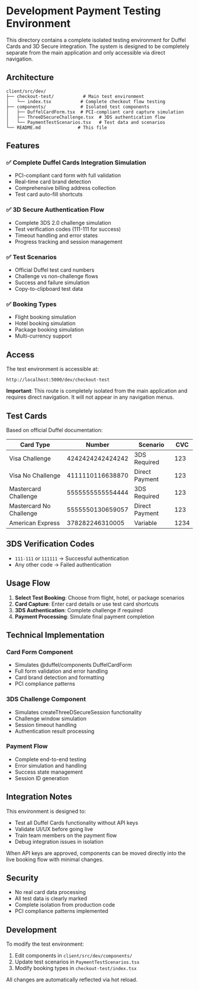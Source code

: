 # Development Payment Testing Environment

This directory contains a complete isolated testing environment for Duffel Cards and 3D Secure integration. The system is designed to be completely separate from the main application and only accessible via direct navigation.

## Architecture

```
client/src/dev/
├── checkout-test/           # Main test environment
│   └── index.tsx           # Complete checkout flow testing
├── components/             # Isolated test components
│   ├── DuffelCardForm.tsx  # PCI-compliant card capture simulation
│   ├── ThreeDSecureChallenge.tsx  # 3DS authentication flow
│   └── PaymentTestScenarios.tsx   # Test data and scenarios
└── README.md              # This file
```

## Features

### ✅ Complete Duffel Cards Integration Simulation
- PCI-compliant card form with full validation
- Real-time card brand detection
- Comprehensive billing address collection
- Test card auto-fill shortcuts

### ✅ 3D Secure Authentication Flow
- Complete 3DS 2.0 challenge simulation
- Test verification codes (111-111 for success)
- Timeout handling and error states
- Progress tracking and session management

### ✅ Test Scenarios
- Official Duffel test card numbers
- Challenge vs non-challenge flows
- Success and failure simulation
- Copy-to-clipboard test data

### ✅ Booking Types
- Flight booking simulation
- Hotel booking simulation  
- Package booking simulation
- Multi-currency support

## Access

The test environment is accessible at:
```
http://localhost:5000/dev/checkout-test
```

**Important**: This route is completely isolated from the main application and requires direct navigation. It will not appear in any navigation menus.

## Test Cards

Based on official Duffel documentation:

| Card Type | Number | Scenario | CVC |
|-----------|--------|----------|-----|
| Visa Challenge | 4242424242424242 | 3DS Required | 123 |
| Visa No Challenge | 4111110116638870 | Direct Payment | 123 |
| Mastercard Challenge | 5555555555554444 | 3DS Required | 123 |
| Mastercard No Challenge | 5555550130659057 | Direct Payment | 123 |
| American Express | 378282246310005 | Variable | 1234 |

## 3DS Verification Codes

- `111-111` or `111111` → Successful authentication
- Any other code → Failed authentication

## Usage Flow

1. **Select Test Booking**: Choose from flight, hotel, or package scenarios
2. **Card Capture**: Enter card details or use test card shortcuts
3. **3DS Authentication**: Complete challenge if required
4. **Payment Processing**: Simulate final payment completion

## Technical Implementation

### Card Form Component
- Simulates @duffel/components DuffelCardForm
- Full form validation and error handling
- Card brand detection and formatting
- PCI compliance patterns

### 3DS Challenge Component
- Simulates createThreeDSecureSession functionality
- Challenge window simulation
- Session timeout handling
- Authentication result processing

### Payment Flow
- Complete end-to-end testing
- Error simulation and handling
- Success state management
- Session ID generation

## Integration Notes

This environment is designed to:
- Test all Duffel Cards functionality without API keys
- Validate UI/UX before going live
- Train team members on the payment flow
- Debug integration issues in isolation

When API keys are approved, components can be moved directly into the live booking flow with minimal changes.

## Security

- No real card data processing
- All test data is clearly marked
- Complete isolation from production code
- PCI compliance patterns implemented

## Development

To modify the test environment:
1. Edit components in `client/src/dev/components/`
2. Update test scenarios in `PaymentTestScenarios.tsx`
3. Modify booking types in `checkout-test/index.tsx`

All changes are automatically reflected via hot reload.